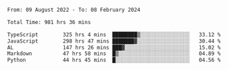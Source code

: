 
<!--START_SECTION:waka-->

```txt
From: 09 August 2022 - To: 08 February 2024

Total Time: 981 hrs 36 mins

TypeScript        325 hrs 4 mins  ████████▒░░░░░░░░░░░░░░░░   33.12 %
JavaScript        298 hrs 47 mins ███████▓░░░░░░░░░░░░░░░░░   30.44 %
AL                147 hrs 26 mins ███▓░░░░░░░░░░░░░░░░░░░░░   15.02 %
Markdown          47 hrs 58 mins  █▒░░░░░░░░░░░░░░░░░░░░░░░   04.89 %
Python            44 hrs 45 mins  █░░░░░░░░░░░░░░░░░░░░░░░░   04.56 %
```

<!--END_SECTION:waka-->











